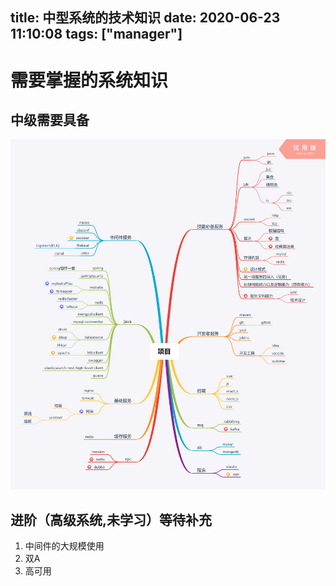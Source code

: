 title: 中型系统的技术知识
date: 2020-06-23 11:10:08
tags: ["manager"]
---------
# 需要掌握的系统知识

## 中级需要具备
![技能图](/imgs/项目.png)


## 进阶（高级系统,未学习）等待补充
1. 中间件的大规模使用
2. 双A
3. 高可用